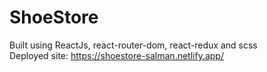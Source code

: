 # ShoeStore
 
Built using ReactJs, react-router-dom, react-redux and scss <br/>
Deployed site: https://shoestore-salman.netlify.app/
